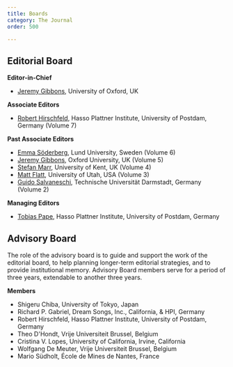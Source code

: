 ```yaml
---
title: Boards
category: The Journal
order: 500

---
```

## Editorial Board

**Editor-in-Chief**

* [Jeremy Gibbons](https://www.cs.ox.ac.uk/people/jeremy.gibbons/), University of Oxford, UK

**Associate Editors**
* [Robert Hirschfeld](https://www.hpi.uni-potsdam.de/hirschfeld/people/hirschfeld/), Hasso Plattner Institute, University of Postdam, Germany (Volume 7)

**Past Associate Editors**
* [Emma Söderberg](https://cs.lth.se/emma-soderberg/), Lund University, Sweden (Volume 6)
* [Jeremy Gibbons](http://www.cs.ox.ac.uk/jeremy.gibbons/), Oxford University, UK (Volume 5)
* [Stefan Marr](https://www.cs.kent.ac.uk/people/staff/sm951/), University of Kent, UK (Volume 4)
* [Matt Flatt](https://www.cs.utah.edu/~mflatt/), University of Utah, USA (Volume 3)
* [Guido Salvaneschi](http://www.guidosalvaneschi.com/wp/), Technische Universität Darmstadt, Germany (Volume 2)

**Managing Editors**
* [Tobias Pape](https://www.hpi.uni-potsdam.de/hirschfeld/people/pape/index.html), Hasso Plattner Institute, University of Postdam, Germany

## Advisory Board
The role of the advisory board is to guide and support the work of the editorial board, to help planning longer-term editorial strategies, and to provide institutional memory. Advisory Board members serve for a period of three years, extendable to another three years.

**Members**
* Shigeru Chiba, University of Tokyo, Japan
* Richard P. Gabriel, Dream Songs, Inc., California, & HPI, Germany
* Robert Hirschfeld, Hasso Plattner Institute, University of Postdam, Germany
* Theo D'Hondt, Vrije Universiteit Brussel, Belgium
* Cristina V. Lopes, University of California, Irvine, California
* Wolfgang De Meuter, Vrije Universiteit Brussel, Belgium
* Mario Südholt, École de Mines de Nantes, France
